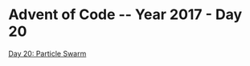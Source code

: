 # Advent of Code -- Year 2017 - Day 20

[Day 20: Particle Swarm](https://adventofcode.com/2017/day/20)
